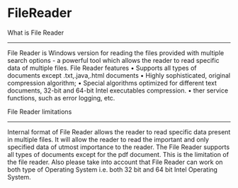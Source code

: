 ﻿# FileReader
 What is File Reader
________________________________________
File Reader is Windows version for reading the files provided with multiple search options - a powerful tool which allows the reader to read specific data of  multiple files. 
File Reader features 
•	Supports all types of documents except .txt,.java,.html documents
•	Highly sophisticated, original compression algorithm; 
•	Special algorithms optimized for different text documents, 32-bit and 64-bit Intel executables compression. 
•	ther service functions, such as error logging, etc. 

File Reader limitations 
________________________________________
Internal format of File Reader allows the reader to read specific data present in multiple files. It will allow the reader to read the important and only specified data of utmost importance to the reader.
The File Reader supports all types of documents except for the pdf document. This is the limitation of the file reader.
Also please take into account that File Reader can work on both type of Operating System i.e. both 32 bit and 64 bit Intel Operating System.




